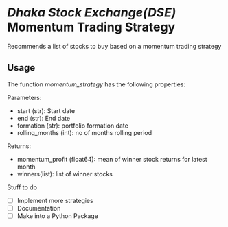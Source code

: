 # *Dhaka Stock Exchange(DSE)* Momentum Trading Strategy
Recommends a list of stocks to buy based on a momentum trading strategy

## Usage 
The function *momentum_strategy* has the following properties: 

Parameters:
* start (str): Start date
* end (str): End date
* formation (str): portfolio formation date
* rolling_months (int): no of months rolling period 

Returns:
* momentum_profit (float64): mean of winner stock returns for latest month
* winners(list): list of winner stocks


Stuff to do
- [ ] Implement more strategies
- [ ] Documentation
- [ ] Make into a Python Package
